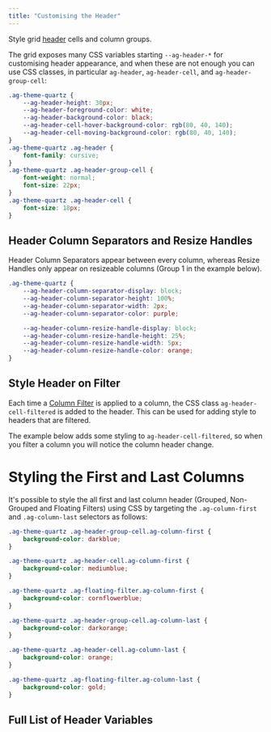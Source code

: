 ```yaml
---
title: "Customising the Header"
---
```


Style grid [header](/component-header/) cells and column groups.

The grid exposes many CSS variables starting `--ag-header-*` for customising header appearance, and when these are not enough you can use CSS classes, in particular `ag-header`, `ag-header-cell`, and `ag-header-group-cell`:

```css
.ag-theme-quartz {
    --ag-header-height: 30px;
    --ag-header-foreground-color: white;
    --ag-header-background-color: black;
    --ag-header-cell-hover-background-color: rgb(80, 40, 140);
    --ag-header-cell-moving-background-color: rgb(80, 40, 140);
}
.ag-theme-quartz .ag-header {
    font-family: cursive;
}
.ag-theme-quartz .ag-header-group-cell {
    font-weight: normal;
    font-size: 22px;
}
.ag-theme-quartz .ag-header-cell {
    font-size: 18px;
}
```

<grid-example title='Colour Customisation' name='header-customisation' type='generated' options='{ "exampleHeight": 400 }'></grid-example>

## Header Column Separators and Resize Handles

Header Column Separators appear between every column, whereas Resize Handles only appear on resizeable columns (Group 1 in the example below).

```css
.ag-theme-quartz {
    --ag-header-column-separator-display: block;
    --ag-header-column-separator-height: 100%;
    --ag-header-column-separator-width: 2px;
    --ag-header-column-separator-color: purple;

    --ag-header-column-resize-handle-display: block;
    --ag-header-column-resize-handle-height: 25%;
    --ag-header-column-resize-handle-width: 5px;
    --ag-header-column-resize-handle-color: orange;
}
```

<grid-example title='Column Separators' name='header-customisation-columns' type='generated' options='{ "exampleHeight": 400 }'></grid-example>

## Style Header on Filter

Each time a [Column Filter](/filtering/) is applied to a column, the CSS class `ag-header-cell-filtered` is added to the header. This can be used for adding style to headers that are filtered.

The example below adds some styling to `ag-header-cell-filtered`, so when you filter a column you will notice the column header change.

<grid-example title='Style Header' name='style-header-on-filter' type='generated' options='{ "exampleHeight": 520 }'></grid-example>

# Styling the First and Last Columns

It's possible to style the all first and last column header (Grouped, Non-Grouped and Floating Filters) using CSS by targeting the `.ag-column-first` and `.ag-column-last` selectors as follows:

```css
.ag-theme-quartz .ag-header-group-cell.ag-column-first {
    background-color: darkblue;
}

.ag-theme-quartz .ag-header-cell.ag-column-first {
    background-color: mediumblue;
}

.ag-theme-quartz .ag-floating-filter.ag-column-first {
    background-color: cornflowerblue;
}

.ag-theme-quartz .ag-header-group-cell.ag-column-last {
    background-color: darkorange;
}

.ag-theme-quartz .ag-header-cell.ag-column-last {
    background-color: orange;
}

.ag-theme-quartz .ag-floating-filter.ag-column-last {
    background-color: gold;
}
```

<grid-example title='Style Header' name='style-header-first-last' type='generated' options='{ "exampleHeight": 520 }'></grid-example>

## Full List of Header Variables

<api-documentation source='global-style-customisation-variables/resources/variables.json' section='variables' config='{"namePattern": "--ag-header", "maxLeftColumnWidth": 35, "hideHeader": true}'></api-documentation>


